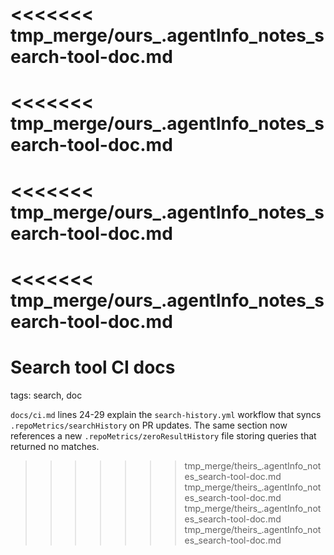 <<<<<<< tmp_merge/ours_.agentInfo_notes_search-tool-doc.md
=======
<<<<<<< tmp_merge/ours_.agentInfo_notes_search-tool-doc.md
=======
<<<<<<< tmp_merge/ours_.agentInfo_notes_search-tool-doc.md
=======
<<<<<<< tmp_merge/ours_.agentInfo_notes_search-tool-doc.md
=======
# Search tool CI docs

tags: search, doc

`docs/ci.md` lines 24-29 explain the `search-history.yml` workflow that syncs `.repoMetrics/searchHistory` on PR updates. The same section now references a new `.repoMetrics/zeroResultHistory` file storing queries that returned no matches.
>>>>>>> tmp_merge/theirs_.agentInfo_notes_search-tool-doc.md
>>>>>>> tmp_merge/theirs_.agentInfo_notes_search-tool-doc.md
>>>>>>> tmp_merge/theirs_.agentInfo_notes_search-tool-doc.md
>>>>>>> tmp_merge/theirs_.agentInfo_notes_search-tool-doc.md
